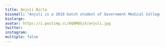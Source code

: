```yaml
---
title: Anjuli Birla
biosmall: "Anjuli is a 2019 batch student of Government Medical College, Ratlam. In addition to blinding us with her dazzling brilliance, she has taken up a spot in edboard of The Articulate. She feels who else can do it, and we are glad she feels so."
biolarge:
avatar: https://i.postimg.cc/6Q0M8GjX/anjuli.jpg
twitter:
instagram:
multiple: false
---
```

